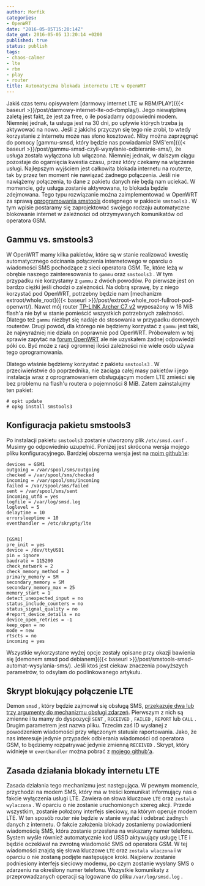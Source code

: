```yaml
---
author: Morfik
categories:
- OpenWRT
date: "2016-05-05T15:20:14Z"
date_gmt: 2016-05-05 13:20:14 +0200
published: true
status: publish
tags:
- chaos-calmer
- lte
- rbm
- play
- router
title: Automatyczna blokada internetu LTE w OpenWRT
---
```


Jakiś czas temu opisywałem [darmowy internet LTE w
RBM/PLAY]({{< baseurl >}}/post/darmowy-internet-lte-od-rbmplay/). Jego niewątpliwą zaletą jest
fakt, że jest za free, o ile posiadamy odpowiedni modem. Niemniej jednak, ta usługa jest na 30 dni,
po upływie których trzeba ją aktywować na nowo. Jeśli z jakichś przyczyn się tego nie zrobi, to
wtedy korzystanie z internetu może nas słono kosztować. Niby można zaprzęgnąć do pomocy [gammu-smsd,
który będzie nas powiadamiał
SMS'em]({{< baseurl >}}/post/gammu-smsd-czyli-wysylanie-odbieranie-sms/), że usługa została
wyłączona lub włączona. Niemniej jednak, w dalszym ciągu pozostaje do ogarnięcia kwestia czasu,
przez który czekamy na włączenie usługi. Najlepszym wyjściem jest całkowita blokada internetu na
routerze, tak by przez ten moment nie nawiązać żadnego połączenia. Jeśli nie nawiążemy połączenia,
to dane z pakietu danych nie będą nam uciekać. W momencie, gdy usługa zostanie aktywowana, to
blokada będzie zdejmowana. Tego typu rozwiązanie można zaimplementować w OpenWRT za sprawą
[oprogramowania smstools](http://smstools3.kekekasvi.com/) dostępnego w pakiecie `smstools3` . W tym
wpisie postaramy się zaprojektować swojego rodzaju automatyczne blokowanie internet w zależności od
otrzymywanych komunikatów od operatora GSM.

<!--more-->
## Gammu vs. smstools3

W OpenWRT mamy kilka pakietów, które są w stanie realizować kwestię automatycznego odcinania
połączenia internetowego w oparciu o wiadomości SMS pochodzące z sieci operatora GSM. Te, które
leżą w obrębie naszego zainteresowania to `gammu` oraz `smstools3` . W tym przypadku nie korzystamy
z `gammu` z dwóch powodów. Po pierwsze jest on bardzo ciężki jeśli chodzi o zależności. Na dobrą
sprawę, by z niego korzystać pod OpenWRT, potrzebny będzie nam [mechanizm
extroot/whole\_root]({{< baseurl >}}/post/extroot-whole_root-fullroot-pod-openwrt/). Nawet mój
router [TP-LINK Archer C7 v2](http://www.tp-link.com.pl/products/details/Archer-C7.html) wyposażony
w 16 MiB flash'a nie był w stanie pomieścić wszystkich potrzebnych zależności. Dlatego też `gammu`
niezbyt się nadaje do stosowania w przypadku domowych routerów. Drugi powód, dla którego nie
będziemy korzystać z `gammu` jest taki, że najwyraźniej nie działa on poprawnie pod OpenWRT.
Próbowałem w tej sprawie zapytać na [forum
OpenWRT](https://forum.openwrt.org/viewtopic.php?id=64465) ale nie uzyskałem żadnej odpowiedzi póki
co. Być może z racji ogromnej ilości zależności nie wiele osób używa tego oprogramowania.

Dlatego właśnie będziemy korzystać z pakietu `smstools3` . W przeciwieństwie do poprzednika, nie
zaciąga całej masy pakietów i jego instalacja wraz z oprogramowaniem obsługującym modem LTE zmieści
się bez problemu na flash'u routera o pojemności 8 MiB. Zatem zainstalujmy ten pakiet:

    # opkt update
    # opkg install smstools3

## Konfiguracja pakietu smstools3

Po instalacji pakietu `smstools3` zostanie utworzony plik `/etc/smsd.conf` . Musimy go odpowiednio
uzupełnić. Poniżej jest skrócona wersja mojego pliku konfiguracyjnego. Bardziej obszerna wersja jest
na [moim github'ie](https://github.com/morfikov/files/blob/master/configs/etc/smsd.conf):

    devices = GSM1
    outgoing = /var/spool/sms/outgoing
    checked = /var/spool/sms/checked
    incoming = /var/spool/sms/incoming
    failed = /var/spool/sms/failed
    sent = /var/spool/sms/sent
    incoming_utf8 = yes
    logfile = /var/log/smsd.log
    loglevel = 5
    delaytime = 10
    errorsleeptime = 10
    eventhandler = /etc/skrypty/lte


    [GSM1]
    pre_init = yes
    device = /dev/ttyUSB1
    pin = ignore
    baudrate = 115200
    check_network = 2
    check_memory_method = 2
    primary_memory = SM
    secondary_memory = SM
    secondary_memory_max = 25
    memory_start = 1
    detect_unexpected_input = no
    status_include_counters = no
    status_signal_quality = no
    #report_device_details = no
    device_open_retries = -1
    keep_open = no
    mode = new
    rtscts = no
    incoming = yes

Wszystkie wykorzystane wyżej opcje zostały opisane przy okazji bawienia się [demonem smsd pod
debianem]({{< baseurl >}}/post/smstools-smsd-automat-wysylania-sms/). Jeśli ktoś jest ciekaw
znaczenia powyższych parametrów, to odsyłam do podlinkowanego artykułu.

## Skrypt blokujący połączenie LTE

Demon `smsd` , który będzie zajmował się obsługą SMS, [przekazuje dwa lub trzy argumenty do
mechanizmu obsługi zdarzeń](http://smstools3.kekekasvi.com/index.php?p=eventhandler). Pierwszym z
nich są zmienne i tu mamy do dyspozycji `SENT` , `RECEIVED` , `FAILED` , `REPORT` lub `CALL` .
Drugim parametrem jest nazwa pliku. Trzecim zaś ID wysłanej z powodzeniem wiadomości przy włączonym
statusie raportowania. Jako, że nas interesuje jedynie przypadek odbierania wiadomości od operatora
GSM, to będziemy rozpatrywać jedynie zmienną `RECEIVED` . Skrypt, który widnieje w `eventhandler`
można pobrać z [mojego
github'a](https://github.com/morfikov/files/blob/master/scripts/smstools-lte-script.sh).

## Zasada działania blokady internetu LTE

Zasada działania tego mechanizmu jest następująca. W pewnym momencie, przychodzi na modem SMS, który
ma w treści komunikat informujący nas o fakcie wyłączenia usługi LTE. Zawiera on słowa kluczowe
`LTE` oraz `zostala wylaczona` . W oparciu o nie zostanie uruchomionych szereg akcji. Przede
wszystkim, zostanie położony interfejs sieciowy, na którym operuje modem LTE. W ten sposób router
nie będzie w stanie wysłać i odebrać żadnych danych z internetu. O fakcie założenia blokady
zostaniemy powiadomieni wiadomością SMS, która zostanie przesłana na wskazany numer telefonu. System
wyśle również automatycznie kod USSD aktywujący usługę LTE i będzie oczekiwał na zwrotną wiadomość
SMS od operatora GSM. W tej wiadomości znajdą się słowa kluczowe `LTE` oraz `zostala wlaczona` i w
oparciu o nie zostaną podjęte następujące kroki. Najpierw zostanie podniesiony interfejs sieciowy
modemu, po czym zostanie wysłany SMS o zdarzeniu na określony numer telefonu. Wszystkie komunikaty z
przeprowadzanych operacji są logowane do pliku `/var/log/smsd.log` .

